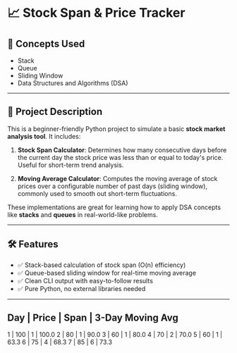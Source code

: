 # 📈 Stock Span & Price Tracker

## 🧠 Concepts Used
- Stack
- Queue
- Sliding Window
- Data Structures and Algorithms (DSA)

---

## 🚀 Project Description

This is a beginner-friendly Python project to simulate a basic **stock market analysis tool**. It includes:

1. **Stock Span Calculator**: Determines how many consecutive days before the current day the stock price was less than or equal to today's price. Useful for short-term trend analysis.

2. **Moving Average Calculator**: Computes the moving average of stock prices over a configurable number of past days (sliding window), commonly used to smooth out short-term fluctuations.

These implementations are great for learning how to apply DSA concepts like **stacks** and **queues** in real-world-like problems.

---

## 🛠 Features

- ✅ Stack-based calculation of stock span (O(n) efficiency)
- ✅ Queue-based sliding window for real-time moving average
- ✅ Clean CLI output with easy-to-follow results
- ✅ Pure Python, no external libraries needed

---

Day | Price | Span | 3-Day Moving Avg
----------------------------------------
  1 |   100 |    1 |            100.0
  2 |    80 |    1 |             90.0
  3 |    60 |    1 |             80.0
  4 |    70 |    2 |             70.0
  5 |    60 |    1 |             63.3
  6 |    75 |    4 |             68.3
  7 |    85 |    6 |             73.3

